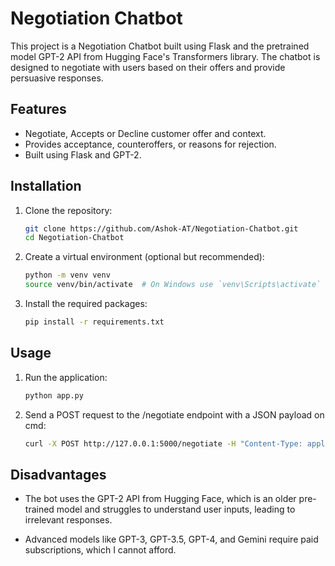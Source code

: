 # Negotiation Chatbot

This project is a Negotiation Chatbot built using Flask and the pretrained model GPT-2 API from Hugging Face's Transformers library. The chatbot is designed to negotiate with users based on their offers and provide persuasive responses.

## Features

- Negotiate, Accepts or Decline customer offer and context.
- Provides acceptance, counteroffers, or reasons for rejection.
- Built using Flask and GPT-2.

## Installation

1. Clone the repository:
   ```bash
   git clone https://github.com/Ashok-AT/Negotiation-Chatbot.git
   cd Negotiation-Chatbot

2. Create a virtual environment (optional but recommended):
   ```bash
   python -m venv venv
   source venv/bin/activate  # On Windows use `venv\Scripts\activate`

3. Install the required packages:
   ```bash
   pip install -r requirements.txt

## Usage

1. Run the application:
   ```bash
   python app.py
   
2. Send a POST request to the /negotiate endpoint with a JSON payload on cmd:
   ```bash 
   curl -X POST http://127.0.0.1:5000/negotiate -H "Content-Type: application/json" -d "{\"message\": \"40, Im a regular customer, make discount.\"}"

## Disadvantages

- The bot uses the GPT-2 API from Hugging Face, which is an older pre-trained model and struggles to understand user inputs, leading to irrelevant responses.

- Advanced models like GPT-3, GPT-3.5, GPT-4, and Gemini require paid subscriptions, which I cannot afford.
